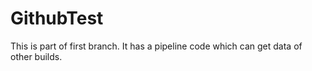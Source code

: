 # GithubTest
This is part of first branch.
It has a pipeline code which can get data of other builds.
